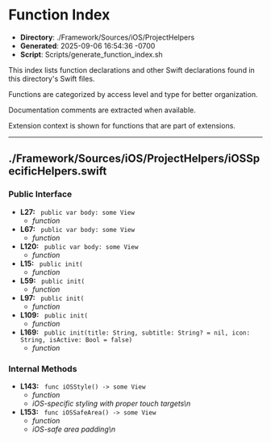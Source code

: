 # Function Index

- **Directory**: ./Framework/Sources/iOS/ProjectHelpers
- **Generated**: 2025-09-06 16:54:36 -0700
- **Script**: Scripts/generate_function_index.sh

This index lists function declarations and other Swift declarations found in this directory's Swift files.

Functions are categorized by access level and type for better organization.

Documentation comments are extracted when available.

Extension context is shown for functions that are part of extensions.

---

## ./Framework/Sources/iOS/ProjectHelpers/iOSSpecificHelpers.swift
### Public Interface
- **L27:** ` public var body: some View`
  - *function*
- **L67:** ` public var body: some View`
  - *function*
- **L120:** ` public var body: some View`
  - *function*
- **L15:** ` public init(`
  - *function*
- **L59:** ` public init(`
  - *function*
- **L97:** ` public init(`
  - *function*
- **L109:** ` public init(`
  - *function*
- **L169:** ` public init(title: String, subtitle: String? = nil, icon: String, isActive: Bool = false)`
  - *function*

### Internal Methods
- **L143:** ` func iOSStyle() -> some View`
  - *function*
  - *iOS-specific styling with proper touch targets\n*
- **L153:** ` func iOSSafeArea() -> some View`
  - *function*
  - *iOS-safe area padding\n*


